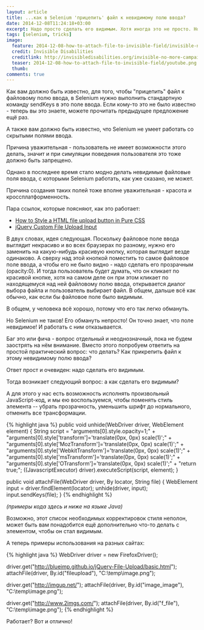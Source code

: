 ```yaml
---
layout: article
title: ...как в Selenium 'прицепить' файл к невидимому полю ввода?
date: 2014-12-08T11:24:18+03:00
excerpt: Надо просто сделать его видимым. Хотя иногда это не просто. Но надо. Другого пути пока нет.
tags: [selenium, tricks]
image:
  feature: 2014-12-08-how-to-attach-file-to-invisible-field/invisible-no-more.png
  credit: Invisible Disabilities
  creditlink: http://invisibledisabilities.org/invisible-no-more-campaign/
  teaser: 2014-12-08-how-to-attach-file-to-invisible-field/youtube.png
  thumb:
comments: true
---
```

Как вам должно быть известно, для того, чтобы "прицепить" файл к файловому полю ввода, в Selenium нужно выполнить стандартную команду sendKeys в это поле ввода. Если кому-то это не было известно - теперь вы это знаете, можете прочитать предыдущее предложение ещё раз.

А также вам должно быть известно, что Selenium не умеет работать со скрытыми полями ввода.

Причина уважительная - пользователь не имеет возможности этого делать, значит и при симуляции поведения пользователя это тоже должно быть запрещено.

Однако в последнее время стало модно делать невидимые файловые поля ввода, с которыми Selenium работать, как уже сказано, не может.

Причина создания таких полей тоже вполне уважительная - красота и кроссплатформенность.

Пара ссылок, которые поясняют, как это работает:

* [How to Style a HTML file upload button in Pure CSS](http://geniuscarrier.com/how-to-style-a-html-file-upload-button-in-pure-css/)
* [jQuery Custom File Upload Input](http://www.filamentgroup.com/lab/jquery-custom-file-input-book-designing-with-progressive-enhancement.html)

В двух словах, идея следующая. Поскольку файловое поле ввода выглядит некрасиво и во всех браузерах по разному, нужно его заменить на какую-нибудь красивую кнопку, которая выглядит везде одинаково. А сверху над этой кнопкой поместить то самое файловое поле ввода, а чтобы его не было видно - надо сделать его прозрачным (opacity:0). И тогда пользователь будет думать, что он кликает по красивой кнопке, хотя на самом деле он при этом кликает по находящемуся над ней файловому полю ввода, открывается диалог выбора файла и пользователь выбирает файл. В общем, дальше всё как обычно, как если бы файловое поле было видимым.

В общем, у человека всё хорошо, потому что его так легко обмануть.

Но Selenium не таков! Его обмануть непросто! Он точно знает, что поле невидимое! И работать с ним отказывается.

Баг это или фича - вопрос отдельный и неоднозначный, пока не будем заострять на нём внимание. Вместо этого попробуем ответить на простой практический вопрос: что делать? Как прикрепить файл к этому невидимому полю ввода?

Ответ прост и очевиден: надо сделать его видимым.

Тогда возникает следующий вопрос: а как сделать его видимым?

А для этого у нас есть возможность исполнять произвольный JavaScript-код, и мы ею воспользуемся, чтобы поменять стиль элемента -- убрать прозрачность, уменьшить шрифт до нормального, отменить все трансформации.

{% highlight java %}
public void unhide(WebDriver driver, WebElement element) {
  String script = "arguments[0].style.opacity=1;"
    + "arguments[0].style['transform']='translate(0px, 0px) scale(1)';"
    + "arguments[0].style['MozTransform']='translate(0px, 0px) scale(1)';"
    + "arguments[0].style['WebkitTransform']='translate(0px, 0px) scale(1)';"
    + "arguments[0].style['msTransform']='translate(0px, 0px) scale(1)';"
    + "arguments[0].style['OTransform']='translate(0px, 0px) scale(1)';"
    + "return true;";
  ((JavascriptExecutor) driver).executeScript(script, element);
}

public void attachFile(WebDriver driver, By locator, String file) {
  WebElement input = driver.findElement(locator);
  unhide(driver, input);
  input.sendKeys(file);
}
{% endhighlight %}

_(примеры кода здесь и ниже на языке Java)_

Возможно, этот список необходимых корректировок стиля неполон, может быть вам понадобится ещё дополнительно что-то делать с элементом, чтобы он стал видимым.

А теперь примеры использования на разных сайтах:

{% highlight java %}
WebDriver driver = new FirefoxDriver();

driver.get("http://blueimp.github.io/jQuery-File-Upload/basic.html");
attachFile(driver, By.id("fileupload"), "C:\\temp\\image.png");

driver.get("http://imgup.net/");
attachFile(driver, By.id("image_image"), "C:\\temp\\image.png");

driver.get("http://www.2imgs.com/");
attachFile(driver, By.id("f_file"), "C:\\temp\\image.png");
{% endhighlight %}

Работает? Вот и отлично!
